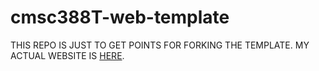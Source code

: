# cmsc388T-web-template

THIS REPO IS JUST TO GET POINTS FOR FORKING THE TEMPLATE. MY ACTUAL WEBSITE IS [HERE](https://github.com/katherinekemp/katherinekemp.github.io).
